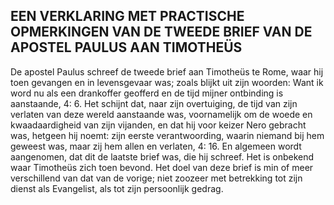 ## EEN VERKLARING MET PRACTISCHE OPMERKINGEN VAN DE TWEEDE BRIEF VAN DE APOSTEL PAULUS AAN TIMOTHEÜS

De apostel Paulus schreef de tweede brief aan Timotheüs te Rome, waar hij toen gevangen en in levensgevaar was; zoals blijkt uit zijn woorden: Want ik word nu als een drankoffer geofferd en de tijd mijner ontbinding is aanstaande, 4: 6. Het schijnt dat, naar zijn overtuiging, de tijd van zijn verlaten van deze wereld aanstaande was, voornamelijk om de woede en kwaadaardigheid van zijn vijanden, en dat hij voor keizer Nero gebracht was, hetgeen hij noemt: zijn eerste verantwoording, waarin niemand bij hem geweest was, maar zij hem allen en verlaten, 4: 16. En algemeen wordt aangenomen, dat dit de laatste brief was, die hij schreef. 
Het is onbekend waar Timotheüs zich toen bevond. Het doel van deze brief is min of meer verschillend van dat van de vorige; niet zoozeer met betrekking tot zijn dienst als Evangelist, als tot zijn persoonlijk gedrag.
